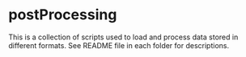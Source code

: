 # postProcessing
This is a collection of scripts used to load and process data stored in different formats. See README file in each folder for descriptions.
